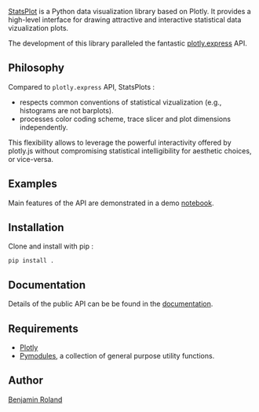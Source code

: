 [StatsPlot](https://github.com/Parici75/statsplot) is a Python data visualization library based on Plotly. It provides a high-level interface for drawing attractive and interactive statistical data vizualization plots.

The development of this library paralleled the fantastic [plotly.express](https://plotly.com/python/plotly-express/) API.

Philosophy
-
Compared to `plotly.express` API, StatsPlots :
- respects common conventions of statistical vizualization (e.g., histograms are not barplots).
- processes color coding scheme, trace slicer and plot dimensions independently. 

This flexibility allows to leverage the powerful interactivity offered by plotly.js without compromising statistical intelligibility for aesthetic choices, or vice-versa.

Examples
-
Main features of the API are demonstrated in a demo [notebook](notebooks/statsplot_demo.ipynb). 

Installation
-
Clone and install with pip :

`pip install .`

Documentation
-
Details of the public API can be be found in the [documentation](https://parici75.github.io/statsplot).


Requirements
-
- [Plotly](https://plotly.com/python/)
- [Pymodules](https://github.com/Parici75/pymodules), a collection of general purpose utility functions.


Author
-
[Benjamin Roland](benjamin.roland@hotmail.fr)